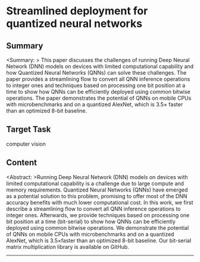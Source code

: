 # Streamlined deployment for quantized neural networks

## Summary

<Summary: > 
This paper discusses the challenges of running Deep Neural Network (DNN) models on devices with limited computational capability and how Quantized Neural Networks (QNNs) can solve these challenges. The paper provides a streamlining flow to convert all QNN inference operations to integer ones and techniques based on processing one bit position at a time to show how QNNs can be efficiently deployed using common bitwise operations. The paper demonstrates the potential of QNNs on mobile CPUs with microbenchmarks and on a quantized AlexNet, which is 3.5× faster than an optimized 8-bit baseline.


## Target Task

computer vision

## Content

<Abstract: >Running Deep Neural Network (DNN) models on devices with limited computational capability is a challenge due to large compute and memory requirements. Quantized Neural Networks (QNNs) have emerged as a potential solution to this problem, promising to offer most of the DNN accuracy benefits with much lower computational cost. In this work, we first describe a streamlining flow to convert all QNN inference operations to integer ones. Afterwards, we provide techniques based on processing one bit position at a time (bit-serial) to show how QNNs can be efficiently deployed using common bitwise operations. We demonstrate the potential of QNNs on mobile CPUs with microbenchmarks and on a quantized AlexNet, which is 3.5×faster than an optimized 8-bit baseline. Our bit-serial matrix multiplication library is available on GitHub.



---

